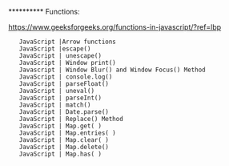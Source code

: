 **********   Functions:

https://www.geeksforgeeks.org/functions-in-javascript/?ref=lbp

       JavaScript |Arrow functions
       JavaScript |escape()
       JavaScript | unescape()
       JavaScript | Window print()
       Javascript | Window Blur() and Window Focus() Method
       JavaScript | console.log()
       JavaScript | parseFloat()
       JavaScript | uneval()
       JavaScript | parseInt()
       JavaScript | match()
       JavaScript | Date.parse()
       JavaScript | Replace() Method
       JavaScript | Map.get( )
       JavaScript | Map.entries( )
       JavaScript | Map.clear( )
       JavaScript | Map.delete()
       JavaScript | Map.has( )
